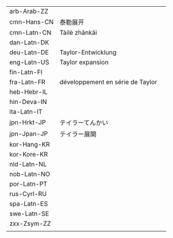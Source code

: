 | | | |
|-|-|-|
| arb-Arab-ZZ |  |  |
| cmn-Hans-CN | 泰勒展开 |  |
| cmn-Latn-CN | Tàilè zhǎnkāi |  |
| dan-Latn-DK |  |  |
| deu-Latn-DE | Taylor-Entwicklung |  |
| eng-Latn-US | Taylor expansion |  |
| fin-Latn-FI |  |  |
| fra-Latn-FR | développement en série de Taylor |  |
| heb-Hebr-IL |  |  |
| hin-Deva-IN |  |  |
| ita-Latn-IT |  |  |
| jpn-Hrkt-JP | テイラーてんかい |  |
| jpn-Jpan-JP | テイラー展開 |  |
| kor-Hang-KR |  |  |
| kor-Kore-KR |  |  |
| nld-Latn-NL |  |  |
| nob-Latn-NO |  |  |
| por-Latn-PT |  |  |
| rus-Cyrl-RU |  |  |
| spa-Latn-ES |  |  |
| swe-Latn-SE |  |  |
| zxx-Zsym-ZZ |  |  |
|  |  |  |
